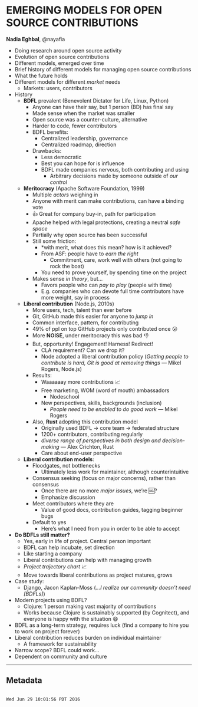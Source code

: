 # EMERGING MODELS FOR OPEN SOURCE CONTRIBUTIONS

**Nadia Eghbal**, @nayafia
- Doing research around open source activity
- Evolution of open source contributions
- Different models, emerged over time
- Brief history of different models for managing open source contributions
- What the future holds
- Different models for different *market* needs
	- Markets: users, contributors
- History
	- **BDFL** prevalent (Benevolent Dictator for Life, Linux, Python)
		- Anyone can have their say, but 1 person (BD) has final say
		- Made sense when the market was smaller
		- Open source was a counter-culture, alternative
		- Harder to code, fewer contributors
		- BDFL benefits:
			- Centralized leadership, governance
			- Centralized roadmap, direction
		- Drawbacks:
			- Less democratic
			- Best you can hope for is influence
			- BDFL made companies nervous, both contributing and using
				- Arbitrary decisions made by someone outside of *our control*
	- **Meritocracy** (Apache Software Foundation, 1999)
		- Multiple *actors* weighing in
		- Anyone with merit can make contributions, can have a binding vote
		- :+1: Great for company buy-in, path for participation
		- Apache helped with legal protections, creating a neutral *safe space*
		- Partially why open source has been successful
		- Still some friction:
			- *with merit, what does this mean? how is it achieved?
			- From ASF: people have to *earn the right*
				- Commitment, care, work well with others (not going to rock the boat)
			- You need to prove yourself, by spending time on the project
		- Makes sense *in theory*, but…
			- Favors people who can *pay to play* (people with time)
			- E.g. companies who can devote full time contributors have more weight, say in process
	- **Liberal contribution** (Node.js, 2010s)
		- More users, tech, talent than ever before
		- Git, GitHub made this easier for anyone to *jump in*
		- Common interface, pattern, for contributing
		- 49% of ppl on top GitHub projects only contributed once :open_mouth:
		- More **NOISE**, under meritocracy this was bad :-1:
		- But, opportunity! Engagement! Harness! Redirect!
			- CLA requirement? Can we drop it?
			- Node adopted a liberal contribution policy (*Getting people to contribute is hard, Git is good at removing things* — Mikel Rogers, Node.js)
		- Results:
			- Waaaaaay more contributions :chart_with_upwards_trend:
			- Free marketing, WOM (word of mouth) ambassadors
				- Nodeschool
			- New perspectives, skills, backgrounds (inclusion)
				- *People need to be enabled to do good work* — Mikel Rogers
		- Also, **Rust** adopting this contribution model
			- Originally used BDFL -> core team -> federated structure
			- 1200+ contributors, contributing regularly
			- *diverse range of perspectives in both design and decision-making* — Alex Crichton, Rust
			- Care about end-user perspective
	- **Liberal contribution models**:
		- Floodgates, not bottlenecks
			- Ultimately less work for maintainer, although counterintuitive
		- Consensus seeking (focus on major concerns), rather than consensus
			- Once there are no more *major issues*, we’re :cool:?
			- Emphasize discussion
		- Meet contributors where they are
			- Value of good docs, contribution guides, tagging beginner bugs
		- Default to yes
			- Here’s what I need from you in order to be able to accept
- **Do BDFLs still matter?**
	- Yes, early in life of project. Central person important
	- BDFL can help incubate, set direction
	- Like starting a company
	- Liberal contributions can help with managing growth
	- *Project trajectory chart* :chart_with_upwards_trend:
	- Move towards liberal contributions as project matures, grows
- Case study:
	- Django, Jacon Kaplan-Moss (*…I realize our community doesn’t need [BDFLs]*)
- Modern projects using BDFL?
	- Clojure: 1 person making vast majority of contributions
	- Works because Clojure is sustainably supported (by Cognitect), and everyone is happy with the situation :smile:
- BDFL as a long-term strategy, requires luck (find a company to hire you to work on project forever)
- Liberal contribution reduces burden on individual maintainer
	- A framework for sustainability
- Narrow scope? BDFL could work… 
- Dependent on community and culture
 
___
## Metadata
```

Wed Jun 29 10:01:56 PDT 2016
```

